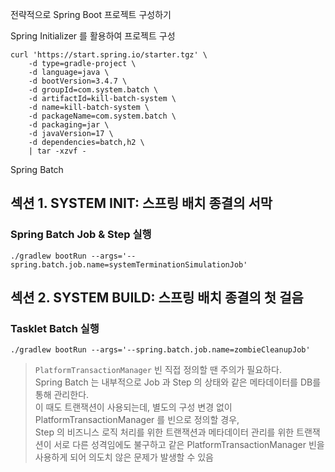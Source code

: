 전략적으로 Spring Boot 프로젝트 구성하기

Spring Initializer 를 활용하여 프로젝트 구성

```shell
curl 'https://start.spring.io/starter.tgz' \
    -d type=gradle-project \
    -d language=java \
    -d bootVersion=3.4.7 \
    -d groupId=com.system.batch \
    -d artifactId=kill-batch-system \
    -d name=kill-batch-system \
    -d packageName=com.system.batch \
    -d packaging=jar \
    -d javaVersion=17 \
    -d dependencies=batch,h2 \
    | tar -xzvf -
```

Spring Batch

## 섹션 1. SYSTEM INIT: 스프링 배치 종결의 서막

### Spring Batch Job & Step 실행

```shell
./gradlew bootRun --args='--spring.batch.job.name=systemTerminationSimulationJob'
```

## 섹션 2. SYSTEM BUILD: 스프링 배치 종결의 첫 걸음

### Tasklet Batch 실행

```shell
./gradlew bootRun --args='--spring.batch.job.name=zombieCleanupJob'
```

> `PlatformTransactionManager` 빈 직접 정의할 땐 주의가 필요하다.  
> Spring Batch 는 내부적으로 Job 과 Step 의 상태와 같은 메타데이터를 DB를 통해 관리한다.  
> 이 때도 트랜잭션이 사용되는데, 별도의 구성 변경 없이 PlatformTransactionManager 를 빈으로 정의할 경우,  
> Step 의 비즈니스 로직 처리를 위한 트랜잭션과 메타데이터 관리를 위한 트랜잭션이 서로 다른 성격임에도 불구하고 같은
> PlatformTransactionManager 빈을 사용하게 되어 의도치 않은 문제가 발생할 수 있음